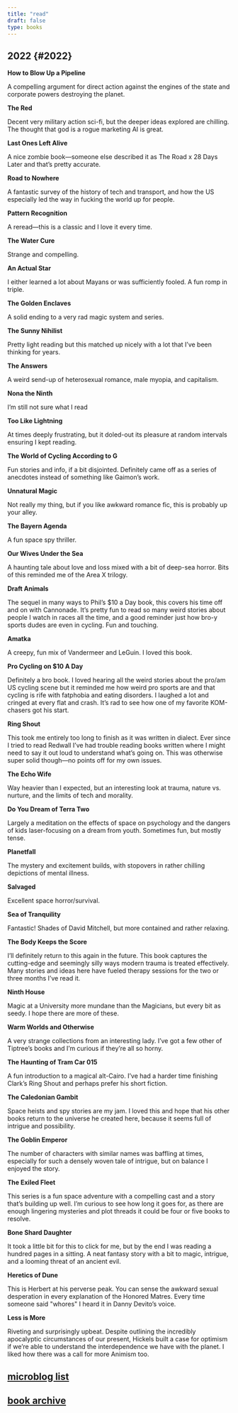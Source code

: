 ```yaml
--- 
title: "read" 
draft: false 
type: books 
---
```


## 2022 {#2022}

**How to Blow Up a Pipeline**

A compelling argument for direct action against the engines of the state and corporate powers destroying the planet.

**The Red**

Decent very military action sci-fi, but the deeper ideas explored are chilling. The thought that god is a rogue marketing AI is great.

**Last Ones Left Alive**

A nice zombie book—someone else described it as The Road x 28 Days Later and that’s pretty accurate.

**Road to Nowhere**

A fantastic survey of the history of tech and transport, and how the US especially led the way in fucking the world up for people.

**Pattern Recognition**

A reread—this is a classic and I love it every time.

**‌The Water Cure**

Strange and compelling.

**An Actual Star**

I either learned a lot about Mayans or was sufficiently fooled. A fun romp in triple.

**The Golden Enclaves**

A solid ending to a very rad magic system and series.

**The Sunny Nihilist**

Pretty light reading but this matched up nicely with a lot that I’ve been thinking for years.

**The Answers**

A weird send-up of heterosexual romance, male myopia, and capitalism.

**Nona the Ninth**

I’m still not sure what I read

**Too Like Lightning**

At times deeply frustrating, but it doled-out its pleasure at random intervals ensuring I kept reading.

**The World of Cycling According to G**

Fun stories and info, if a bit disjointed. Definitely came off as a series of anecdotes instead of something like Gaimon’s work.

**Unnatural Magic**

Not really my thing, but if you like awkward romance fic, this is probably up your alley.

**The Bayern Agenda**

A fun space spy thriller.

**Our Wives Under the Sea**

A haunting tale about love and loss mixed with a bit of deep-sea horror. Bits of this reminded me of the Area X trilogy.

**Draft Animals**

The sequel in many ways to Phil’s $10 a Day book, this covers his time off and on with Cannonade. It’s pretty fun to read so many weird stories about people I watch in races all the time, and a good reminder just how bro-y sports dudes are even in cycling. Fun and touching.

**Amatka**

A creepy, fun mix of Vandermeer and LeGuin. I loved this book.

**Pro Cycling on $10 A Day**

Definitely a bro book. I loved hearing all the weird stories about the pro/am US cycling scene but it reminded me how weird pro sports are and that cycling is rife with fatphobia and eating disorders. I laughed a lot and cringed at every flat and crash. It’s rad to see how one of my favorite KOM-chasers got his start. 

**Ring Shout**

This took me entirely too long to finish as it was written in dialect. Ever since I tried to read Redwall I’ve had trouble reading books written where I might need to say it out loud to understand what’s going on. This was otherwise super solid though—no points off for my own issues.

**The Echo Wife**

Way heavier than I expected, but an interesting look at trauma, nature vs. nurture, and the limits of tech and morality.

**Do You Dream of Terra Two**

Largely a meditation on the effects of space on psychology and the dangers of kids laser-focusing on a dream from youth. Sometimes fun, but mostly tense.

**Planetfall**

The mystery and excitement builds, with stopovers in rather chilling depictions of mental illness.

**Salvaged**

Excellent space horror/survival. 

**Sea of Tranquility**

Fantastic! Shades of David Mitchell, but more contained and rather relaxing.

**The Body Keeps the Score**

I’ll definitely return to this again in the future. This book captures the cutting-edge and seemingly silly ways modern trauma is treated effectively. Many stories and ideas here have fueled therapy sessions for the two or three months I’ve read it.

**Ninth House**

Magic at a University more mundane than the Magicians, but every bit as seedy. I hope there are more of these.

**Warm Worlds and Otherwise**

A very strange collections from an interesting lady. I’ve got a few other of Tiptree’s books and I’m curious if they’re all so horny.


**The Haunting of Tram Car 015**

A fun introduction to a magical alt-Cairo. I’ve had a harder time finishing Clark’s Ring Shout and perhaps prefer his short fiction.

**The Caledonian Gambit**

Space heists and spy stories are my jam. I loved this and hope that his other books return to the universe he created here, because it seems full of intrigue and possibility.

**The Goblin Emperor**

The number of characters with similar names was baffling at times, especially for such a densely woven tale of intrigue, but on balance I enjoyed the story.

**The Exiled Fleet**

This series is a fun space adventure with a compelling cast and a story that’s building up well. I’m curious to see how long it goes for, as there are enough lingering mysteries and plot threads it could be four or five books to resolve.

**Bone Shard Daughter**

It took a little bit for this to click for me, but by the end I was reading a hundred pages in a sitting. A neat fantasy story with a bit to magic, intrigue, and a looming threat of an ancient evil.

**Heretics of Dune**

This is Herbert at his perverse peak. You can sense the awkward sexual desperation in every explanation of the Honored Matres. Every time someone said "whores" I heard it in Danny Devito’s voice.

**Less is More**

Riveting and surprisingly upbeat. Despite outlining the incredibly apocalyptic circumstances of our present, Hickels built a case for optimism if we’re able to understand the interdependence we have with the planet. I liked how there was a call for more Animism too.

## [microblog list](https://micro.brookshelley.com/2023/01/01/bookgoals.html)
## [book archive](/bookarchive)